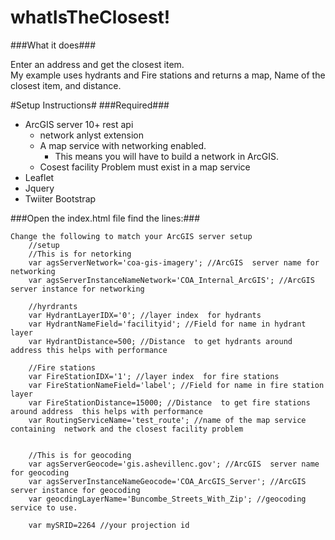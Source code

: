 whatIsTheClosest!
================

###What it does###

Enter an address and get the closest item.  
My example uses hydrants and Fire stations and returns a map, Name of the closest item, and distance.


#Setup Instructions#
###Required###
* ArcGIS server 10+  rest api 
	* network anlyst extension
	* A map service with networking enabled.  
		* This means you will have to build a network in ArcGIS. 
	* Cosest facility Problem must exist in a map service
* Leaflet
* Jquery
* Twiiter Bootstrap


###Open the index.html file find the lines:###
	
	Change the following to match your ArcGIS server setup
		//setup 
		//This is for netorking
		var agsServerNetwork='coa-gis-imagery'; //ArcGIS  server name for networking
		var agsServerInstanceNameNetwork='COA_Internal_ArcGIS'; //ArcGIS  server instance for networking

		//hyrdrants
		var HydrantLayerIDX='0'; //layer index  for hydrants
		var HydrantNameField='facilityid'; //Field for name in hydrant layer
		var HydrantDistance=500; //Distance  to get hydrants around address this helps with performance

		//Fire stations
		var FireStationIDX='1'; //layer index  for fire stations
		var FireStationNameField='label'; //Field for name in fire station layer
		var FireStationDistance=15000; //Distance  to get fire stations around address  this helps with performance
		var RoutingServiceName='test_route'; //name of the map service containing  network and the closest facility problem


		//This is for geocoding
		var agsServerGeocode='gis.ashevillenc.gov'; //ArcGIS  server name for geocoding
		var agsServerInstanceNameGeocode='COA_ArcGIS_Server'; //ArcGIS  server instance for geocoding
		var geocdingLayerName='Buncombe_Streets_With_Zip'; //geocoding service to use.

		var mySRID=2264 //your projection id